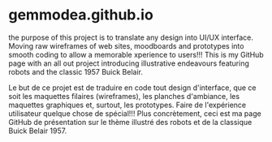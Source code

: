 # gemmodea.github.io

the purpose of this project is to translate any design into UI/UX interface. Moving raw wireframes of web sites, moodboards and prototypes into smooth coding to allow a memorable xperience to users!!!
This is my GitHub page with an all out project introducing illustrative endeavours featuring robots and the classic 1957 Buick Belair.

Le but de ce projet est de traduire en code tout design d'interface, que ce soit les maquettes filaires (wireframes), les planches d'ambiance, les maquettes graphiques et, surtout, les prototypes. Faire de l'expérience utilisateur quelque chose de spécial!!!
Plus concrètement, ceci est ma page GitHub de présentation sur le thème illustré des robots et de la classique Buick Belair 1957.

